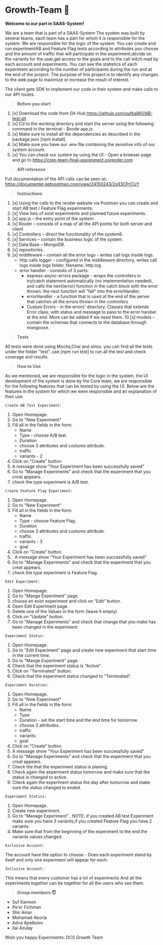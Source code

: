 # Growth-Team 🙂

**Welcome to our part in SAAS-System!**

We are a team that is part of a SAAS-System The system was built by several teams, each team has a part for which it is 
responsible for the system. We are responsible for the logic of the system.
You can create and run experimentAB and Feature Flag tests  according to attributes you choose and the amount of traffic
that will participate in the experiment,decide on the variants for the user,get access to the goals and to the call witch
mad by each account and experiments.
You can see the statistics of each experiment according to the number of participants during the run and at the end of the project.
The purpose of this project is to identify any changes to the web page to maximize or increase the result of interest.

The client gets SDK to implement our code in their system and make calls to our API routes.

 > **Before you start**
1. [x] Download the code from Git-Hub https://github.com/sufka861/AB-test.git
2. [x] Cd to the working directory and start the server using the following command in the terminal - $node app.js
3. [x] Make sure to install all the dependencies  as described in the package.json [npm install].
4. [x] Make sure you have our .env file containing the sensitive info of our system account.
5. [x] You can check our system by using the UI - Open a browser page and go to https://core-team-final-assignment.onrender.com

> **API reference**

Full documentation of the API calls can be seen at: https://documenter.getpostman.com/view/24150243/2s93CPrCUY

> **Instructions**
1. [x] Using the calls to the render website via Postman you can create and start AB test / Feature Flag experiments.
2. [x] View lists of exist experiments and planned future experiments.
3. [x] app.js  – the entry point of the system
4. [x] Router – consists of a map of all the API points for both server and client
5. [x] Controllers – direct the functionality of the system6.
6. [x] Services – contain the business logic of the system.
7. [x] Data Base – MongoDB.
8. [x] repositories .
9. [x] middleware – contain all the error logs - writes call logs inside logs.
    - http calls logger - configured in the middleware directory, writes call logs inside logs folder, filename: http.log
    - error handler - consists of 3 parts:
      - express-async-errors package - wraps the controllers in try/catch statement automatically (no implementation needed), and calls the next(error) function in the catch block with the error thrown. the next function will "fall" into the errorHandler.
      - errorHandler - a function that is used at the end of the server that catches all the errors thrown in the controllers
      - Custom Errors - in the errors' directory. Classes that extends Error class, with status and message to pass to the error handier at the end. More can be added if we need them.
10.[x] models – contain the schemas  that connects to the database through mongoose.

> **Tests**

 All tests were done using Mocha,Chai and sinos.
you can find all the tests under the folder "test".
 use [npm run test] to run all the test and check coverage and results.

> **How to Use**

As we mentioned, we are responsible for the logic in the system, the UI development of the system is done by the Core team, we are responsible for the following 
features that can be tested by using the UI.
Below are the features in the system for which we were responsible and an explanation of their use

`Create AB Test Experiment:`
1. Open Homepage.
2. Go to "New Experiment"
3. Fill all in the fields in the form:
    * Name
    * Type - choose A/B test.
    * Duration
    * choose 3 attributes and costume attribute. 
    * traffic
    * variants - 2
4. Click on "Create" button.
5. A message show "Your Experiment has been successfully saved"
6. Go to "Manage Experiments" and check that the experiment that you creat appears.
7. check the type experiment is A/B test.

`Create Feature Flag Experiment:`

1. Open Homepage.
2. Go to "New Experiment"
3. Fill all in the fields in the form:
   * Name
   * Type - choose Feature Flag.
   * Duration
   * choose 3 attributes and costume attribute.
   * traffic
   * variants - 3
   * goal
4. Click on "Create" button.
5. . A message show "Your Experiment has been successfully saved"
6. Go to "Manage Experiments" and check that the experiment that you creat appears.
7. check the type experiment is Feature Flag.

`Edit Experiment:`

1. Open Homepage.
2. Go to "Mange Experiment" page.
3. choose an exist experiment and click on "Edit" button.
4. Open Edit Experiment page.
5. Delete one of the Values in the form (leave it empty)
6. Click on "Update" button.
7. Go to "Manage Experiments" and check that change that you make has been changed in the experiment.

`Experiment Status:`

1. Open Homepage.
2. Go to "Edit Experiment" page and create new experiment that start time in the current time.
3. Go to "Mange Experiment" page.
4. Check that the experiment status is "Active"
5. Click on "Terminated" button.
6. Check that the experiment status changed to "Terminated".

`Experiment Duration:`

1. Open Homepage.
2. Go to "New Experiment"
3. Fill all in the fields in the form:
   * Name
   * Type 
   * Duration -  set the start time and the end time for tomorrow.
   * choose 3 attributes.
   * traffic
   * variants 
   * goal
4. Click on "Create" button.
5. A message show "Your Experiment has been successfully saved"
6. Go to "Manage Experiments" and check that the experiment that you creat appears.
7. Check the that the experiment status is planing.
8. Check again the experiment status tomorrow and make sure that the status is changed to active.
9. Check again the experiment status the day after tomorrow and make sure the status changed to ended.

`Experiment Statics:`

1. Open Homepage.
2. Create new experiment.
3. Go to "Manage Experiment" .
NOTE: if you created AB test Experiment make sure you have 3 variants,if you created Feature Flag you have 2 variants.
4.  Make sure that from the beginning of the experiment to the end the variants values changed.

`Exclusive Account:`

 The account have the option to choose - Does each experiment stand by itself and only one experiment
will appear for each.

`Inclusive Account:`

This means that every customer has a lot of experiments
And all the experiments together can be together for all the users who see them.

> **Group members 😇**

* Suf Karmon
* Pe'er Fichman
* Shir Amar
* Mohamad Aboria
* Adva Apelboim
* Ilai Azulay

Wish you happy Experiments: DCS Growth Team

